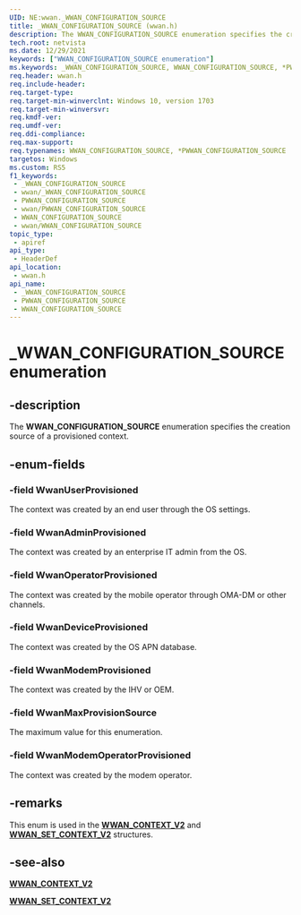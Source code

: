 ```yaml
---
UID: NE:wwan._WWAN_CONFIGURATION_SOURCE
title: _WWAN_CONFIGURATION_SOURCE (wwan.h)
description: The WWAN_CONFIGURATION_SOURCE enumeration specifies the creation source of a provisioned context.
tech.root: netvista
ms.date: 12/29/2021
keywords: ["WWAN_CONFIGURATION_SOURCE enumeration"]
ms.keywords: _WWAN_CONFIGURATION_SOURCE, WWAN_CONFIGURATION_SOURCE, *PWWAN_CONFIGURATION_SOURCE,
req.header: wwan.h
req.include-header: 
req.target-type: 
req.target-min-winverclnt: Windows 10, version 1703
req.target-min-winversvr: 
req.kmdf-ver: 
req.umdf-ver: 
req.ddi-compliance: 
req.max-support: 
req.typenames: WWAN_CONFIGURATION_SOURCE, *PWWAN_CONFIGURATION_SOURCE
targetos: Windows
ms.custom: RS5
f1_keywords:
 - _WWAN_CONFIGURATION_SOURCE
 - wwan/_WWAN_CONFIGURATION_SOURCE
 - PWWAN_CONFIGURATION_SOURCE
 - wwan/PWWAN_CONFIGURATION_SOURCE
 - WWAN_CONFIGURATION_SOURCE
 - wwan/WWAN_CONFIGURATION_SOURCE
topic_type:
 - apiref
api_type:
 - HeaderDef
api_location:
 - wwan.h
api_name:
 - _WWAN_CONFIGURATION_SOURCE
 - PWWAN_CONFIGURATION_SOURCE
 - WWAN_CONFIGURATION_SOURCE
---
```


# _WWAN_CONFIGURATION_SOURCE enumeration


## -description

The **WWAN_CONFIGURATION_SOURCE** enumeration specifies the creation source of a provisioned context.

## -enum-fields

### -field WwanUserProvisioned 

The context was created by an end user through the OS settings.

### -field WwanAdminProvisioned 

The context was created by an enterprise IT admin from the OS.

### -field WwanOperatorProvisioned 

The context was created by the mobile operator through OMA-DM or other channels.

### -field WwanDeviceProvisioned 

The context was created by the OS APN database.

### -field WwanModemProvisioned 

The context was created by the IHV or OEM.

### -field WwanMaxProvisionSource 

The maximum value for this enumeration.

### -field WwanModemOperatorProvisioned

The context was created by the modem operator.

## -remarks

This enum is used in the [**WWAN_CONTEXT_V2**](ns-wwan-_wwan_context_v2.md) and [**WWAN_SET_CONTEXT_V2**](ns-wwan-_wwan_set_context_v2.md) structures.

## -see-also

[**WWAN_CONTEXT_V2**](ns-wwan-_wwan_context_v2.md)

[**WWAN_SET_CONTEXT_V2**](ns-wwan-_wwan_set_context_v2.md)

